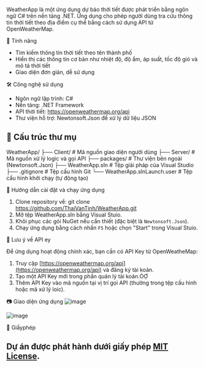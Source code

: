 WeatherApp là một ứng dụng dự báo thời tiết được phát triển bằng ngôn ngữ C# trên nền tảng .NET. Ứng dụng cho phép người dùng tra cứu thông tin thời tiết theo địa điểm cụ thể bằng cách sử dụng API từ OpenWeatherMap.

🧩 Tính năng

- Tìm kiếm thông tin thời tiết theo tên thành phố
- Hiển thị các thông tin cơ bản như nhiệt độ, độ ẩm, áp suất, tốc độ gió và mô tả thời tiết
- Giao diện đơn giản, dễ sử dụng

🛠️ Công nghệ sử dụng

 - Ngôn ngữ lập trình: C#
 - Nền tảng: .NET Framework
 - API thời tiết: https://openweathermap.org/api
 - Thư viện hỗ trợ: Newtonsoft.Json để xử lý dữ liệu JSON

## 📁 Cấu trúc thư mụ

WeatherApp/
├── Client/                  # Mã nguồn giao diện người dùng
├── Server/                  # Mã nguồn xử lý logic và gọi API
├── packages/                # Thư viện bên ngoài (Newtonsoft.Json)
├── WeatherApp.sln           # Tệp giải pháp của Visual Studio
├── .gitignore               # Tệp cấu hình Git
└── WeatherApp.slnLaunch.user # Tệp cấu hình khởi chạy (tự động tạo)


🚀 Hướng dẫn cài đặt và chạy ứng dụng
1. Clone repository về: git clone https://github.com/ThaiVanTinh/WeatherApp.git
2. Mở tệp WeatherApp.sln bằng Visual Stuio.
3. Khôi phục các gói NuGet nếu cần thiết (đặc biệt là `Newtonsoft.Json`).
4. Chạy ứng dụng bằng cách nhấn `F5` hoặc chọn "Start" trong Visual Stuio.

🔑 Lưu ý về API ey

Để ứng dụng hoạt động chính xác, bạn cần có API Key từ OpenWeatheMap:
1. Truy cập [https://openweathermap.org/api](https://openweathermap.org/api) và đăng ký tài koản.
2. Tạo một API Key mới trong phần quản lý tài koản.
3. Thêm API Key vào mã nguồn tại vị trí gọi API (thường trong tệp cấu hình hoặc mã xử lý loic).

📷 Giao diện ứng dụng
![image](https://github.com/user-attachments/assets/ec719729-4753-469b-bc08-e8aeda4351ca)


![image](https://github.com/user-attachments/assets/bf332825-409d-47cd-b136-104d34ef289e)


📄 Giấyphép

Dự án được phát hành dưới giấy phép [MIT License](LIENSE).
---
